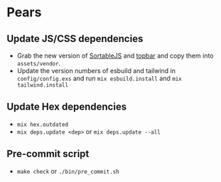 # Pears

## Update JS/CSS dependencies
- Grab the new version of [SortableJS](https://github.com/SortableJS/Sortable/releases) and [topbar](https://www.npmjs.com/package/topbar?activeTab=code) and copy them into `assets/vendor`.
- Update the version numbers of esbuild and tailwind in `config/config.exs` and run `mix esbuild.install` and `mix tailwind.install`

## Update Hex dependencies
- `mix hex.outdated`
- `mix deps.update <dep>` or `mix deps.update --all`

## Pre-commit script
- `make check` or `./bin/pre_commit.sh`